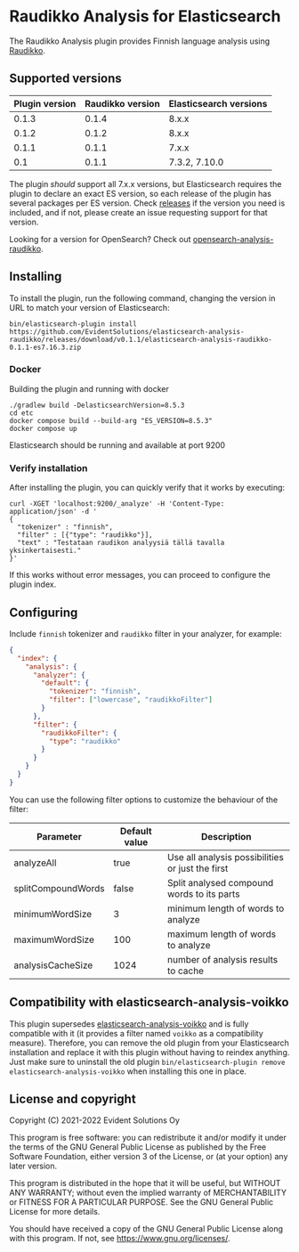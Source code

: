 # Raudikko Analysis for Elasticsearch

The Raudikko Analysis plugin provides Finnish language analysis using [Raudikko](https://github.com/EvidentSolutions/raudikko).

## Supported versions

| Plugin version | Raudikko version | Elasticsearch versions |
|----------------|------------------|------------------------|
| 0.1.3          | 0.1.4            | 8.x.x                  |
| 0.1.2          | 0.1.2            | 8.x.x                  |
| 0.1.1          | 0.1.1            | 7.x.x                  |
| 0.1            | 0.1.1            | 7.3.2, 7.10.0          |

The plugin *should* support all 7.x.x versions, but Elasticsearch requires the plugin to declare an exact ES version, so each release of the plugin has several packages per ES version. Check [releases](https://github.com/EvidentSolutions/elasticsearch-analysis-raudikko/releases) if the version you need is included, and if not, please create an issue requesting support for that version.

Looking for a version for OpenSearch? Check out [opensearch-analysis-raudikko](https://github.com/EvidentSolutions/opensearch-analysis-raudikko).

## Installing

To install the plugin, run the following command, changing the version in URL to match your version of Elasticsearch:

```
bin/elasticsearch-plugin install https://github.com/EvidentSolutions/elasticsearch-analysis-raudikko/releases/download/v0.1.1/elasticsearch-analysis-raudikko-0.1.1-es7.16.3.zip
```

### Docker
Building the plugin and running with docker
```
./gradlew build -DelasticsearchVersion=8.5.3
cd etc
docker compose build --build-arg "ES_VERSION=8.5.3"
docker compose up
```
Elasticsearch should be running and available at port 9200

### Verify installation

After installing the plugin, you can quickly verify that it works by executing:

```
curl -XGET 'localhost:9200/_analyze' -H 'Content-Type: application/json' -d '
{
  "tokenizer" : "finnish",
  "filter" : [{"type": "raudikko"}],
  "text" : "Testataan raudikon analyysiä tällä tavalla yksinkertaisesti."
}'
```

If this works without error messages, you can proceed to configure the plugin index.

## Configuring

Include `finnish` tokenizer and `raudikko` filter in your analyzer, for example:

```json
{
  "index": {
    "analysis": {
      "analyzer": {
        "default": {
          "tokenizer": "finnish",
          "filter": ["lowercase", "raudikkoFilter"]
        }
      },
      "filter": {
        "raudikkoFilter": {
          "type": "raudikko"
        }
      }
    }
  }
}
```

You can use the following filter options to customize the behaviour of the filter:

| Parameter           | Default value | Description                                      |
|---------------------|---------------|--------------------------------------------------|
| analyzeAll          | true          | Use all analysis possibilities or just the first |
| splitCompoundWords  | false         | Split analysed compound words to its parts       |
| minimumWordSize     | 3             | minimum length of words to analyze               |
| maximumWordSize     | 100           | maximum length of words to analyze               |
| analysisCacheSize   | 1024          | number of analysis results to cache              |

## Compatibility with elasticsearch-analysis-voikko

This plugin supersedes [elasticsearch-analysis-voikko](https://github.com/EvidentSolutions/elasticsearch-analysis-voikko) and
is fully compatible with it (it provides a filter named `voikko` as a compatibility measure). Therefore, you can remove
the old plugin from your Elasticsearch installation and replace it with this plugin without having to reindex anything.
Just make sure to uninstall the old plugin `bin/elasticsearch-plugin remove elasticsearch-analysis-voikko` when installing
this one in place.

## License and copyright

Copyright (C) 2021-2022  Evident Solutions Oy

This program is free software: you can redistribute it and/or modify
it under the terms of the GNU General Public License as published by
the Free Software Foundation, either version 3 of the License, or
(at your option) any later version.

This program is distributed in the hope that it will be useful,
but WITHOUT ANY WARRANTY; without even the implied warranty of
MERCHANTABILITY or FITNESS FOR A PARTICULAR PURPOSE.  See the
GNU General Public License for more details.

You should have received a copy of the GNU General Public License
along with this program.  If not, see <https://www.gnu.org/licenses/>.
